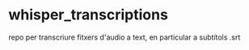 # whisper_transcriptions
repo per transcriure fitxers d'audio a text, en particular a subtítols .srt
